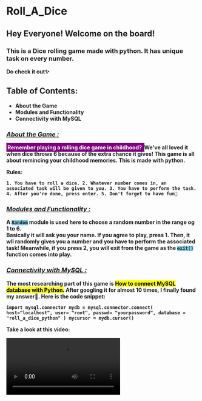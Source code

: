 # Roll_A_Dice 
## Hey Everyone! Welcome on the board!
### This is a Dice rolling game made with python. It has unique task on every number.
 <b> Do check it out✨  
## Table of Contents: 
* About the Game
* Modules and Functionality 
* Connectivity with MySQL</mark> 

### <u> ***About the Game :*** </u>

<mark style="background: purple; color:white;padding:3px">Remember playing a rolling dice game in childhood? </mark> 
     We've all loved it when dice throws 6 because of the extra chance it gives!
     This game is all about remincing your childhood memories. This is made with python. 
   
Rules: 

   <code>1. You have to roll a dice. 
      2. Whatever number comes in, an associated task will be given to you. 
      3. You have to perform the task. 
      4. After you're done, press enter. 
      5. Don't forget to have fun🥳 </code> 

### <u> ***Modules and Functionality :*** </u> 

A <code style="background:skyblue;">Random</code> module is used here to choose a random number in the range og 1 to 6.  
Basically it will ask you your name. If you agree to play, press 1. Then, it wll randomly gives you a number and you have to perform the associated task! 
Meanwhile, if you press 2, you will exit from the game as the <code style="background:skyblue;">exit()</code> function comes into play. 

### <u> ***Connectivity with MySQL :*** </u> 

The most researching part of this game is <mark>How to connect MySQL database with Python.</mark> 
After googling it for almost 10 times, I finally found my answer🤩. 
Here is the code snippet: 

<code>import mysql.connector 
    mydb = mysql.connector.connect(
        host="localhost",
        user= "root",
        passwd= "yourpassword",
        database = "roll_a_dice_python"
)
mycursor = mydb.cursor()</code> 

Take a look at this video: 

  <video controls="true" >
    <source src="./Video.mp4" type="video/mp4" >
  </video>






